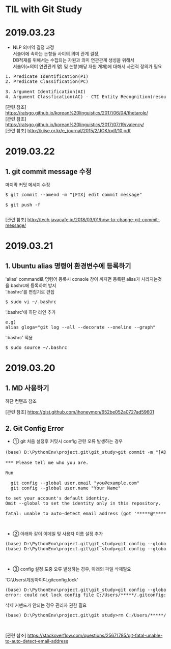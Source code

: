 TIL with Git Study
=========

# 2019.03.23

- NLP 의미역 결정 과정   
서술어에 속하는 논항들 사이의 의미 관계 결정,  
DB적재를 위해서는 수집되는 자원과 의미 연관관계 생성을 위해서  
서술어(=의미 연관관계 명) 및 논항(해당 자원 개체)에 대해서 사전적 정의가 필요  

<pre>
1. Predicate Identification(PI)
2. Predicate Classification(PC)

3. Argument Identification(AI)
4. Argument Classfication(AC) - CTI Entity Recognition(resource)
</pre>

[관련 참조] <https://ratsgo.github.io/korean%20linguistics/2017/06/04/thetarole/>  
[관련 참조] <https://ratsgo.github.io/korean%20linguistics/2017/07/19/valency/>  
[관련 참조] <http://kiise.or.kr/e_journal/2015/2/JOK/pdf/10.pdf>  


# 2019.03.22

## 1. git commit message 수정
마지막 커밋 메세지 수정
<pre>
$ git commit --amend -m "[FIX] edit commit message"

$ git push -f
</pre>

<pre>
</pre>  
[관련 참조] <http://tech.javacafe.io/2018/03/01/how-to-change-git-commit-message/>

# 2019.03.21

## 1. Ubuntu alias 명령어 환경변수에 등록하기
'alias' command로 명령어 등록시 console 창이 꺼지면 등록된 alias가 사라지는것을 bashrc에 등록하여 방지  
'.bashrc'를 편집기로 편집  
<pre>
$ sudo vi ~/.bashrc
</pre> 

'.bashrc'에 하단 라인 추가
<pre>
e.g)  
alias gloga="git log --all --decorate --oneline --graph"
</pre>
'.bashrc' 적용
<pre>
$ sudo source ~/.bashrc
</pre>

# 2019.03.20

## 1. MD 사용하기
하단 컨텐츠 참조  

[관련 참조]  <https://gist.github.com/ihoneymon/652be052a0727ad59601>  

## 2. Git Config Error
- ① git 처음 설정후 커밋시 config 관련 오류 발생하는 경우  

<pre>
(base) D:\PythonEnv\project.git\git_study>git commit -m "[ADD] 첫번째 파일 추가 'README.md'"

*** Please tell me who you are.

Run

  git config --global user.email "you@example.com"
  git config --global user.name "Your Name"

to set your account's default identity.
Omit --global to set the identity only in this repository.

fatal: unable to auto-detect email address (got '*****@*****-HP.(none)')
</pre><br>

- ② 아래와 같이 이메일 및 사용자 이름 설정 추가

<pre>
(base) D:\PythonEnv\project.git\git_study>git config --global user.email "******@gmail.com"
(base) D:\PythonEnv\project.git\git_study>git config --global user.name "****"
</pre><br>

- ③ config 설정 도중 오류 발생하는 경우, 아래의 파일 삭제필요

'C:\Users\계정아이디\.gitconfig.lock'
<pre>
(base) D:\PythonEnv\project.git\git_study>git config --global user.email "*******@gmail.com"
error: could not lock config file C:/Users/*****/.gitconfig: File exists	
</pre>

삭제 커맨드가 안되는 경우 관리자 권한 필요
<pre>
(base) D:\PythonEnv\project.git\git_study>rm C:/Users/*****/.gitconfig.lock
</pre><br>

[관련 참조] <https://stackoverflow.com/questions/25671785/git-fatal-unable-to-auto-detect-email-address>
